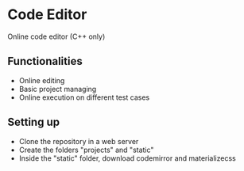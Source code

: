 # Code Editor
Online code editor (C++ only)

## Functionalities
- Online editing
- Basic project managing
- Online execution on different test cases

## Setting up
- Clone the repository in a web server
- Create the folders "projects" and "static"
- Inside the "static" folder, download codemirror and materializecss
